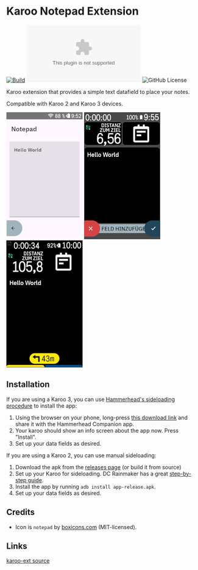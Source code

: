 # Karoo Notepad Extension

[![Build](https://github.com/timklge/karoo-notepad/actions/workflows/android.yml/badge.svg)](https://github.com/timklge/karoo-notepad/actions/workflows/android.yml)
[![GitHub Downloads (specific asset, all releases)](https://img.shields.io/github/downloads/timklge/karoo-notepad/app-release.apk)](https://github.com/timklge/karoo-notepad/releases)
![GitHub License](https://img.shields.io/github/license/timklge/karoo-notepad)

Karoo extension that provides a simple text datafield to place your notes.

Compatible with Karoo 2 and Karoo 3 devices.

![Menu](menu.png)
![Profile](profile.png)
![Datapage](datapage.png)

## Installation

If you are using a Karoo 3, you can use [Hammerhead's sideloading procedure](https://support.hammerhead.io/hc/en-us/articles/31576497036827-Companion-App-Sideloading) to install the app:

1. Using the browser on your phone, long-press [this download link](https://github.com/timklge/karoo-notepad/releases/latest/download/app-release.apk) and share it with the Hammerhead Companion app.
2. Your karoo should show an info screen about the app now. Press "Install".
3. Set up your data fields as desired.

If you are using a Karoo 2, you can use manual sideloading:

1. Download the apk from the [releases page](https://github.com/timklge/karoo-notepad/releases) (or build it from source)
2. Set up your Karoo for sideloading. DC Rainmaker has a great [step-by-step guide](https://www.dcrainmaker.com/2021/02/how-to-sideload-android-apps-on-your-hammerhead-karoo-1-karoo-2.html).
3. Install the app by running `adb install app-release.apk`.
4. Set up your data fields as desired.

## Credits

- Icon is `notepad` by [boxicons.com](https://boxicons.com) (MIT-licensed).

## Links

[karoo-ext source](https://github.com/hammerheadnav/karoo-ext)
